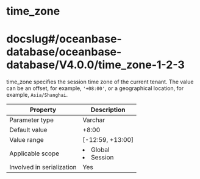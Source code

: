 time_zone
==============================
# docslug#/oceanbase-database/oceanbase-database/V4.0.0/time_zone-1-2-3
time_zone specifies the session time zone of the current tenant. The value can be an offset, for example, `'+08:00'`, or a geographical location, for example, `Asia/Shanghai`.


| **Property** | **Description** |
|---------|------------------------------------------------------------------------------------------------------------|
| Parameter type | Varchar |
| Default value | +8:00 |
| Value range | [-12:59, +13:00] |
| Applicable scope | <li> Global   <li> Session |
| Involved in serialization | Yes |


